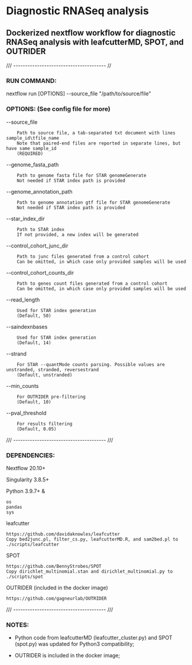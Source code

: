 # Diagnostic RNASeq analysis
## Dockerized nextflow workflow for diagnostic RNASeq analysis with leafcutterMD, SPOT, and OUTRIDER

/// --------------------------------------- //

### RUN COMMAND:

nextflow run [OPTIONS] --source_file "/path/to/source/file"

### OPTIONS: (See config file for more)

--source_file

		Path to source file, a tab-separated txt document with lines sample_id\tfile_name
		Note that paired-end files are reported in separate lines, but have same sample_id
		(REQUIRED)

--genome_fasta_path

		Path to genome fasta file for STAR genomeGenerate
		Not needed if STAR index path is provided

--genome_annotation_path

		Path to genome annotation gtf file for STAR genomeGenerate
		Not needed if STAR index path is provided

--star_index_dir

		Path to STAR index
		If not provided, a new index will be generated

--control_cohort_junc_dir

		Path to junc files generated from a control cohort
		Can be omitted, in which case only provided samples will be used

--control_cohort_counts_dir

		Path to genes count files generated from a control cohort
		Can be omitted, in which case only provided samples will be used

--read_length

		Used for STAR index generation
		(Default, 50)

--saindexnbases

		Used for STAR index generation
		(Default, 14)

--strand

		For STAR --quantMode counts parsing. Possible values are unstranded, stranded, reversestrand
		(Default, unstranded)

--min_counts

		For OUTRIDER pre-filtering
		(Default, 10)

--pval_threshold

		For results filtering
		(Default, 0.05)

/// --------------------------------------- ///

### DEPENDENCIES:

Nextflow 20.10+

Singularity 3.8.5+

Python 3.9.7+ &

	os
	pandas
	sys

leafcutter

	https://github.com/davidaknowles/leafcutter
	Copy bed2junc.pl, filter_cs.py, leafcutterMD.R, and sam2bed.pl to ./scripts/leafcutter

SPOT

	https://github.com/BennyStrobes/SPOT
	Copy dirichlet_multinomial.stan and dirichlet_multinomial.py to ./scripts/spot

OUTRIDER (included in the docker image)

	https://github.com/gagneurlab/OUTRIDER

/// --------------------------------------- ///

### NOTES:

- Python code from leafcutterMD (leafcutter_cluster.py) and SPOT (spot.py) was updated for Python3 compatibility;

- OUTRIDER is included in the docker image;
